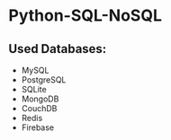 # Python-SQL-NoSQL

## Used Databases:

* MySQL
* PostgreSQL
* SQLite
* MongoDB
* CouchDB
* Redis
* Firebase
